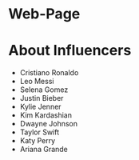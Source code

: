 # Web-Page
<html>
  <head>
    
  </head>
  <body>
    <h1>About Influencers</h1>
    <ul>
      <li>Cristiano Ronaldo</li>
       <li>Leo Messi</li>
       <li>Selena Gomez</li>
       <li>Justin Bieber</li>
       <li>Kylie Jenner</li>
       <li>Kim Kardashian</li>
       <li>Dwayne Johnson</li>
       <li>Taylor Swift</li>
       <li>Katy Perry</li>
       <li>Ariana Grande</li>
    </ul>
  </body>
</html>

